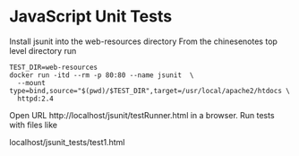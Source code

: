 # JavaScript Unit Tests
Install jsunit into the web-resources directory
From the chinesenotes top level directory run
```
TEST_DIR=web-resources
docker run -itd --rm -p 80:80 --name jsunit  \
  --mount type=bind,source="$(pwd)/$TEST_DIR",target=/usr/local/apache2/htdocs \
  httpd:2.4
```

Open URL http://localhost/jsunit/testRunner.html in a browser. Run tests with files like

localhost/jsunit_tests/test1.html